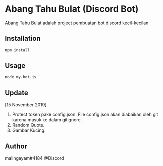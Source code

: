 # Abang Tahu Bulat (Discord Bot)

Abang Tahu Bulat adalah project pembuatan bot discord kecil-kecilan 

## Installation

```bash
npm install
```

## Usage

```bash
node my-bot.js
```

## Update
[15 November 2019]
1. Protect token pake config.json. File config.json akan diabaikan oleh git karena masuk ke dalam gitignore.
2. Random Quote.
3. Gambar Kucing.

## Author
malingayam#4184 @Discord